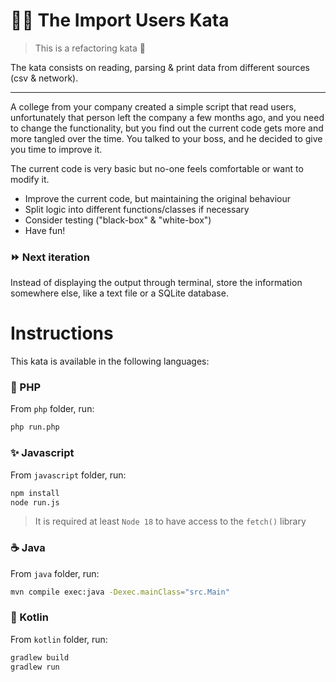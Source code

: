 # 👩‍💻 The Import Users Kata

> This is a refactoring kata 🔧

The kata consists on reading, parsing & print data from different sources (csv & network).

---

A college from your company created a simple script that read users,
unfortunately that person left the company a few months ago, and you need to
change the functionality, but you find out the current code gets more and more
tangled over the time. You talked to your boss, and he decided to give you time
to improve it.

The current code is very basic but no-one feels comfortable or want to modify
it.

- Improve the current code, but maintaining the original behaviour
- Split logic into different functions/classes if necessary
- Consider testing ("black-box" & "white-box")
- Have fun!

### ⏩ Next iteration

Instead of displaying the output through terminal, store the information
somewhere else, like a text file or a SQLite database.

# Instructions

This kata is available in the following languages:

### 🐘 PHP

From `php` folder, run:

```bash
php run.php
```

### ✨ Javascript

From `javascript` folder, run:

```bash
npm install
node run.js
```

> It is required at least `Node 18` to have access to the `fetch()` library

### ☕ Java

From `java` folder, run:

```bash
mvn compile exec:java -Dexec.mainClass="src.Main"
```

### 🎁 Kotlin

From `kotlin` folder, run:

```bash
gradlew build
gradlew run
```
